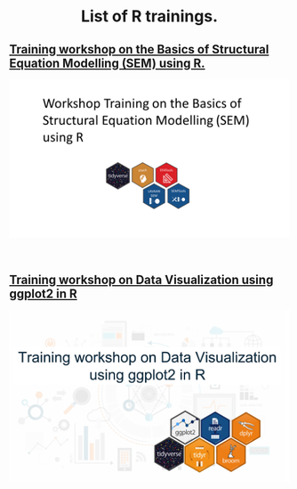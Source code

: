 # <p align="center"> List of R trainings. </p>

## [Training workshop on the Basics of Structural Equation Modelling (SEM) using R.](https://chris-allones.github.io/R-trainings/SEM/index.html)
![](SEM/images/preview.png)

<br>

## [Training workshop on Data Visualization using ggplot2 in R](https://chris-allones.github.io/R-trainings/data-viz-ggplot2/index.html)
![](data-viz-ggplot2/images/preview.png)
